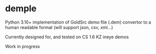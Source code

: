 # demple

Python 3.10+ implementation of GoldSrc demo file (.dem) convertor to a human readable format (will support json, csv, xml...)

Currently designed for, and tested on CS 1.6 KZ ineye demos

Work in progress
